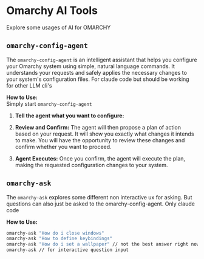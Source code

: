 # Omarchy AI Tools

Explore some usages of AI for OMARCHY

## `omarchy-config-agent`

The `omarchy-config-agent` is an intelligent assistant that helps you configure your Omarchy system using simple, natural language commands. It understands your requests and safely applies the necessary changes to your system's configuration files. For claude code but should be working for other LLM cli's

**How to Use:**     
    Simply start `omarchy-config-agent` 
1.  **Tell the agent what you want to configure:**

2.  **Review and Confirm:**
    The agent will then propose a plan of action based on your request. It will show you exactly what changes it intends to make. You will have the opportunity to review these changes and confirm whether you want to proceed.

3.  **Agent Executes:**
    Once you confirm, the agent will execute the plan, making the requested configuration changes to your system.

## `omarchy-ask`

The `omarchy-ask` explores some different non interactive ux for asking. But questions can also just be asked to the omarchy-config-agent. Only claude code

**How to Use:**

```bash
omarchy-ask "How do i close windows"
omarchy-ask "How to define keybindings"
omarchy-ask "How do i set a wallpaper" // not the best answer right now, no theming knowledge added yet
omarchy-ask // for interactive question input
```
